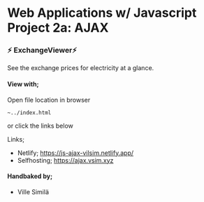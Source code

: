 # Web Applications w/ Javascript Project 2a: AJAX
### :zap: ExchangeViewer:zap:

See the exchange prices for electricity at a glance.

#### View with;
Open file location in browser
```
~../index.html
```

or click the links below

Links;
- Netlify; https://js-ajax-vilsim.netlify.app/
- Selfhosting; https://ajax.vsim.xyz


#### Handbaked by;
* Ville Similä
